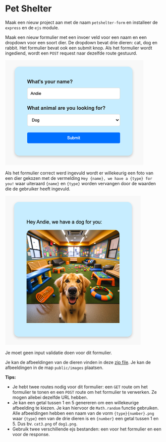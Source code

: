 # Pet Shelter

Maak een nieuw project aan met de naam `petshelter-form` en installeer de `express` en de `ejs` module.

Maak een nieuw formulier met een invoer veld voor een naam en een dropdown voor een soort dier. De dropdown bevat drie dieren: cat, dog en rabbit. Het formulier bevat ook een submit knop. Als het formulier wordt ingediend, wordt een `POST` request naar dezelfde route gestuurd.

![formulier](form.png)

Als het formulier correct werd ingevuld wordt er willekeurig een foto van een dier gekozen met de vermelding `Hey {name}, we have a {type} for you!` waar uiteraard `{name}` en `{type}` worden vervangen door de waarden die de gebruiker heeft ingevuld.

![Form response](form-response.png)

Je moet geen input validatie doen voor dit formulier.

Je kan de afbeeldingen van de dieren vinden in deze [zip file](animals.zip). Je kan de afbeeldingen in de map `public/images` plaatsen.

**Tips:**

* Je hebt twee routes nodig voor dit formulier: een `GET` route om het formulier te tonen en een `POST` route om het formulier te verwerken. Ze mogen allebei dezelfde URL hebben.
* Je kan een getal tussen 1 en 5 genereren om een willekeurige afbeelding te kiezen. Je kan hiervoor de `Math.random` functie gebruiken. Alle afbeeldingen hebben een naam van de vorm `{type}{number}.png` waar `{type}` een van de drie dieren is en `{number}` een getal tussen 1 en 5. Dus bv. `cat3.png` of `dog1.png`.
* Gebruik twee verschillende ejs bestanden: een voor het formulier en een voor de response.
